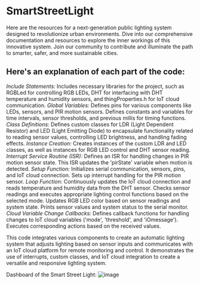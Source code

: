 # SmartStreetLight
Here are the resources for a next-generation public lighting system designed to revolutionize urban environments. Dive into our comprehensive documentation and resources to explore the inner workings of this innovative system. Join our community to contribute and illuminate the path to smarter, safer, and more sustainable cities. 

## Here's an explanation of each part of the code:
*Include Statements:*
Includes necessary libraries for the project, such as RGBLed for controlling RGB LEDs, DHT for interfacing with DHT temperature and humidity sensors, and thingProperties.h for IoT cloud communication.
*Global Variables:*
Defines pins for various components like LEDs, sensors, and PIR motion sensors.
Defines constants and variables for time intervals, sensor thresholds, and previous millis for timing functions.
*Class Definitions:*
Defines custom classes for LDR (Light Dependent Resistor) and LED (Light Emitting Diode) to encapsulate functionality related to reading sensor values, controlling LED brightness, and handling fading effects.
*Instance Creation:*
Creates instances of the custom LDR and LED classes, as well as instances for RGB LED control and DHT sensor reading.
*Interrupt Service Routine (ISR):*
Defines an ISR for handling changes in PIR motion sensor state. This ISR updates the 'pirState' variable when motion is detected.
*Setup Function:*
Initializes serial communication, sensors, pins, and IoT cloud connection.
Sets up interrupt handling for the PIR motion sensor.
*Loop Function:*
Continuously updates the IoT cloud connection and reads temperature and humidity data from the DHT sensor.
Checks sensor readings and executes appropriate lighting control functions based on the selected mode.
Updates RGB LED color based on sensor readings and system state.
Prints sensor values and system status to the serial monitor.
*Cloud Variable Change Callbacks:*
Defines callback functions for handling changes to IoT cloud variables ('mode', 'threshold', and 'iOmessage').
Executes corresponding actions based on the received values.

This code integrates various components to create an automatic lighting system that adjusts lighting based on sensor inputs and communicates with an IoT cloud platform for remote monitoring and control. It demonstrates the use of interrupts, custom classes, and IoT cloud integration to create a versatile and responsive lighting system.

Dashboard of the Smart Street Light:
![image](https://github.com/chinmaykrishnroy/SmartStreetLight/assets/65699140/6c497935-34bc-445d-a07f-a85a47305df8)
